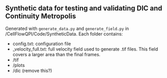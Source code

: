 ## Synthetic data for testing and validating DIC and Continuity Metropolis

Generated with `generate_data.py` and `generate_field.py` in /CellFlowQPI/Code/SyntheticData.
Each folder contains:
- config.txt: configuration file
- _velocity_full.txt: full velocity field used to generate .tif files. This field covers a larger area than the final frames.
- /tif
- /plots
- /dic (remove this?)
